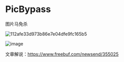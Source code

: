 # PicBypass
图片马免杀


![112afe33d973b86e7e04dfe9fc165b5](https://user-images.githubusercontent.com/46450756/211887907-c44a677e-4a76-41ce-9748-acc08c37a3d8.png)


![image](https://user-images.githubusercontent.com/46450756/211887993-ca1fcbc8-b07c-4959-ab59-1761c920431e.png)


文章解说：https://www.freebuf.com/newsend/355025
